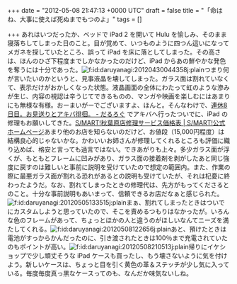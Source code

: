 
+++
date = "2012-05-08 21:47:13 +0000 UTC"
draft = false
title = "「命はね、大事に使えば死ぬまでもつのよ」"
tags = []

+++
あれはいつだったか、ベッドで iPad 2 を開いて Hulu を愉しみ、そのまま寝落ちしてしまった日のこと。目が覚めて、いつものように四つん這いになってメガネを探していたところ、誤って iPad を床に落としてしまった。その高さは、ほんのひざ下程度までしかなかったのだけど、iPad からあの鮮やかな発色を奪うには十分であった。<img src="http://cdn-ak.f.st-hatena.com/images/fotolife/d/daruyanagi/20120430/20120430044358.jpg" alt="f:id:daruyanagi:20120430044358j:plain" title="f:id:daruyanagi:20120430044358j:plain" class="hatena-fotolife"/>つまり何が言いたいのかというと、見事液晶を壊してしまった。ガラス面は割れていなくて、表示だけがおかしくなった状態。液晶画面の全体にわたって虹のような滲みが生じ、内容の視認は辛うじてできるものの、マンガや映画を楽しむにはあまりにも無様な有様。おーまいがーでございますよ、ほんと。そんなわけで、<a href="http://daruyanagi.hatenablog.com/entry/2012/05/07/044714">連休8日目。お見送りとアキバ徘徊。 - だるろぐ</a> でアキバへ行ったついでに、iPad の修理もお願いしてきた。<a href="http://www.dr-mobile.jp/smart/akihabara/price/">S/MART!秋葉原店修理サービス価格表 | S/MART!公式ホームページ</a>あまり他のお店を知らないのだけど、お値段（15,000円程度）は結構良心的じゃないかな。かわいいお姉さんが修理してくれるところも評価に織り込めば、格安と言っても過言ではない。できあがりも上々。多少ガラス面が浮くが、もともとフレームに凹みがあり、ガラス面の接着剤を剥がしたあと同じ強度に戻すのは難しいと事前に説明を受けていたので想定の範囲内。また、作業の際に最悪ガラス面が割れる恐れがあるとの説明も受けていたが、それは杞憂に終わったようだ。なお、割れてしまったときの修理代は、先方がもってくださるとのこと。十分な事前説明もあいまって、信頼できるお店だなぁと感じられた。<img src="http://cdn-ak.f.st-hatena.com/images/fotolife/d/daruyanagi/20120505/20120505133515.jpg" alt="f:id:daruyanagi:20120505133515j:plain" title="f:id:daruyanagi:20120505133515j:plain" class="hatena-fotolife"/>まぁ、割れてしまったときはついでにカスタムしようと思っていたので、そこを責めるつもりはなかったが。いろんな色のフレームがあって、ちょっとほかの人と違うのがほしいなんてニーズを満たしてくれる。<img src="http://cdn-ak.f.st-hatena.com/images/fotolife/d/daruyanagi/20120508/20120508122656.jpg" alt="f:id:daruyanagi:20120508122656j:plain" title="f:id:daruyanagi:20120508122656j:plain" class="hatena-fotolife"/>あと、預けたときは電池がすっからかんだったのに、引き渡されたときは100％まで充電されていたのもポイントが高い。<img src="http://cdn-ak.f.st-hatena.com/images/fotolife/d/daruyanagi/20120508/20120508210513.jpg" alt="f:id:daruyanagi:20120508210513j:plain" title="f:id:daruyanagi:20120508210513j:plain" class="hatena-fotolife"/>帰りにイケショップで少し頑丈そうな iPad ケースも買ったし、もう壊さないように気を付けよう。新しいケースは、ちょっと目を引く黄色の革＆ステッチが少し気に入っている。毎度毎度真っ黒なケースってのも、なんだか味気ないしね。



